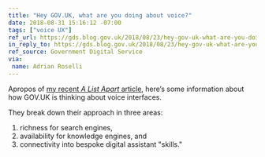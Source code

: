 ```yaml
---
title: "Hey GOV.UK, what are you doing about voice?"
date: 2018-08-31 15:16:12 -07:00
tags: ["voice UX"]
ref_url: https://gds.blog.gov.uk/2018/08/23/hey-gov-uk-what-are-you-doing-about-voice/
in_reply_to: https://gds.blog.gov.uk/2018/08/23/hey-gov-uk-what-are-you-doing-about-voice/
ref_source: Government Digital Service
via:
 name: Adrian Roselli
---
```


Apropos of [my recent <cite>A List Apart</cite> article](https://alistapart.com/article/conversational-semantics), here’s some information about how GOV.UK is thinking about voice interfaces.

They break down their approach in three areas:

1. richness for search engines,
2. availability for knowledge engines, and
3. connectivity into bespoke digital assistant "skills."
